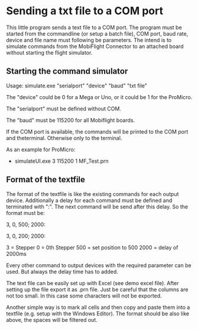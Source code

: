 # Sending a txt file to a COM port

This little program sends a text file to a COM port.
The program must be started from the commandline (or setup a batch file), COM port, baud rate, device and file name must following be parameters.
The intend is to simulate commands from the MobiFlight Connector to an attached board without starting the flight simulator.


## Starting the command simulator

Usage: simulate.exe "serialport" "device" "baud" "txt file"

The "device" could be 0 for a Mega or Uno, or it could be 1 for the ProMicro.

The "serialport" must be defined without COM.

The "baud" must be 115200 for all Mobiflight boards.

If the COM port is available, the commands will be printed to the COM port and theterminal.
Otherwise only to the terminal.

As an example for ProMicro:
* simulateUI.exe 3 115200 1 MF_Test.prn

## Format of the textfile

The format of the textfile is like the existing commands for each output device.
Additionally a delay for each command must be defined and terminated with ":".
The next command will be send after this delay.
So the format must be:

   3,        0,   500;   2000:

   3,        0,   200;   2000:

   3 = Stepper
   0 = 0th Stepper
 500 = set position to 500
2000 = delay of 2000ms

Every other command to output devices with the required parameter can be used.
But always the delay time has to added.

The text file can be easily set up with Excel (see demo excel file).
After setting up the file export it as .prn file.
Just be careful that the columns are not too small. In this case some characters will not be exported.

Another simple way is to mark all cells and then copy and paste them into a textfile (e.g. setup with the Windows Editor).
The format should be also like above, the spaces will be filtered out.
